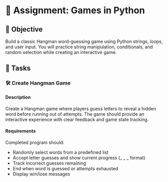 
# 📘 Assignment: Games in Python

## 🎯 Objective

Build a classic Hangman word-guessing game using Python strings, loops, and user input. You will practice string manipulation, conditionals, and random selection while creating an interactive game.

## 📝 Tasks

### 🛠️	Create Hangman Game

#### Description
Create a Hangman game where players guess letters to reveal a hidden word before running out of attempts. The game should provide an interactive experience with clear feedback and game state tracking.

#### Requirements
Completed program should:

- Randomly select words from a predefined list
- Accept letter guesses and show current progress (_ _ _ format)
- Track incorrect guesses remaining
- End when word is guessed or attempts exhausted
- Display win/lose messages
